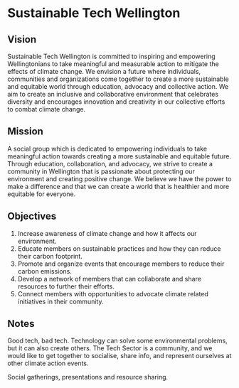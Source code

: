# Sustainable Tech Wellington

## Vision

Sustainable Tech Wellington is committed to inspiring and empowering Wellingtonians to take meaningful and measurable action to mitigate the effects of climate change. We envision a future where individuals, communities and organizations come together to create a more sustainable and equitable world through education, advocacy and collective action. We aim to create an inclusive and collaborative environment that celebrates diversity and encourages innovation and creativity in our collective efforts to combat climate change.

## Mission

A social group which is dedicated to empowering individuals to take meaningful action towards creating a more sustainable and equitable future. Through education, collaboration, and advocacy, we strive to create a community in Wellington that is passionate about protecting our environment and creating positive change. We believe we have the power to make a difference and that we can create a world that is healthier and more equitable for everyone.

## Objectives

1. Increase awareness of climate change and how it affects our environment.
2. Educate members on sustainable practices and how they can reduce their carbon footprint.
3. Promote and organize events that encourage members to reduce their carbon emissions.
4. Develop a network of members that can collaborate and share resources to further their efforts.
5. Connect members with opportunities to advocate climate related initiatives in their community.

## Notes

Good tech, bad tech. Technology can solve some environmental problems, but it can also create others. The Tech Sector is a community, and we would like to get together to socialise, share info, and represent ourselves at other climate action events.

Social gatherings, presentations and resource sharing.
